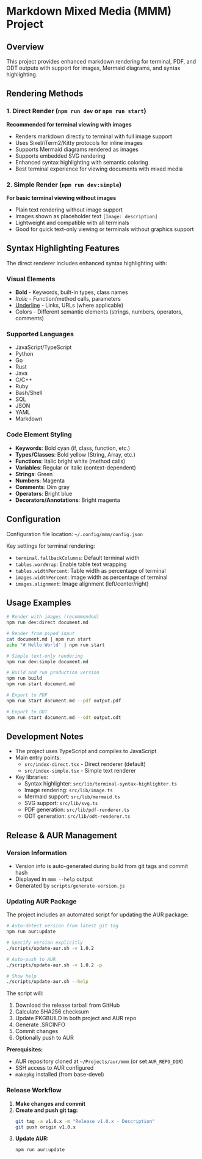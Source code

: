 # Markdown Mixed Media (MMM) Project

## Overview
This project provides enhanced markdown rendering for terminal, PDF, and ODT outputs with support for images, Mermaid diagrams, and syntax highlighting.

## Rendering Methods

### 1. Direct Render (`npm run dev` or `npm run start`)
**Recommended for terminal viewing with images**
- Renders markdown directly to terminal with full image support
- Uses Sixel/iTerm2/Kitty protocols for inline images
- Supports Mermaid diagrams rendered as images
- Supports embedded SVG rendering
- Enhanced syntax highlighting with semantic coloring
- Best terminal experience for viewing documents with mixed media

### 2. Simple Render (`npm run dev:simple`)
**For basic terminal viewing without images**
- Plain text rendering without image support
- Images shown as placeholder text `[Image: description]`
- Lightweight and compatible with all terminals
- Good for quick text-only viewing or terminals without graphics support

## Syntax Highlighting Features

The direct renderer includes enhanced syntax highlighting with:

### Visual Elements
- **Bold** - Keywords, built-in types, class names
- *Italic* - Function/method calls, parameters
- <u>Underline</u> - Links, URLs (where applicable)
- Colors - Different semantic elements (strings, numbers, operators, comments)

### Supported Languages
- JavaScript/TypeScript
- Python
- Go
- Rust
- Java
- C/C++
- Ruby
- Bash/Shell
- SQL
- JSON
- YAML
- Markdown

### Code Element Styling
- **Keywords**: Bold cyan (if, class, function, etc.)
- **Types/Classes**: Bold yellow (String, Array, etc.)
- **Functions**: Italic bright white (method calls)
- **Variables**: Regular or italic (context-dependent)
- **Strings**: Green
- **Numbers**: Magenta
- **Comments**: Dim gray
- **Operators**: Bright blue
- **Decorators/Annotations**: Bright magenta

## Configuration

Configuration file location: `~/.config/mmm/config.json`

Key settings for terminal rendering:
- `terminal.fallbackColumns`: Default terminal width
- `tables.wordWrap`: Enable table text wrapping
- `tables.widthPercent`: Table width as percentage of terminal
- `images.widthPercent`: Image width as percentage of terminal
- `images.alignment`: Image alignment (left/center/right)

## Usage Examples

```bash
# Render with images (recommended)
npm run dev:direct document.md

# Render from piped input
cat document.md | npm run start
echo "# Hello World" | npm run start

# Simple text-only rendering
npm run dev:simple document.md

# Build and run production version
npm run build
npm run start document.md

# Export to PDF
npm run start document.md --pdf output.pdf

# Export to ODT
npm run start document.md --odt output.odt
```

## Development Notes

- The project uses TypeScript and compiles to JavaScript
- Main entry points:
  - `src/index-direct.tsx` - Direct renderer (default)
  - `src/index-simple.tsx` - Simple text renderer
- Key libraries:
  - Syntax highlighter: `src/lib/terminal-syntax-highlighter.ts`
  - Image rendering: `src/lib/image.ts`
  - Mermaid support: `src/lib/mermaid.ts`
  - SVG support: `src/lib/svg.ts`
  - PDF generation: `src/lib/pdf-renderer.ts`
  - ODT generation: `src/lib/odt-renderer.ts`

## Release & AUR Management

### Version Information
- Version info is auto-generated during build from git tags and commit hash
- Displayed in `mmm --help` output
- Generated by `scripts/generate-version.js`

### Updating AUR Package

The project includes an automated script for updating the AUR package:

```bash
# Auto-detect version from latest git tag
npm run aur:update

# Specify version explicitly
./scripts/update-aur.sh -v 1.0.2

# Auto-push to AUR
./scripts/update-aur.sh -v 1.0.2 -p

# Show help
./scripts/update-aur.sh --help
```

The script will:
1. Download the release tarball from GitHub
2. Calculate SHA256 checksum
3. Update PKGBUILD in both project and AUR repo
4. Generate .SRCINFO
5. Commit changes
6. Optionally push to AUR

**Prerequisites:**
- AUR repository cloned at `~/Projects/aur/mmm` (or set `AUR_REPO_DIR`)
- SSH access to AUR configured
- `makepkg` installed (from base-devel)

### Release Workflow

1. **Make changes and commit**
2. **Create and push git tag:**
   ```bash
   git tag -a v1.0.x -m "Release v1.0.x - Description"
   git push origin v1.0.x
   ```
3. **Update AUR:**
   ```bash
   npm run aur:update
   ```